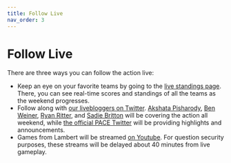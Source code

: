 ```yaml
---
title: Follow Live
nav_order: 3
---
```


# Follow Live

There are three ways you can follow the action live:

* Keep an eye on your favorite teams by going to the [live standings page](http://pace-nsc.org/live). There, you can see real-time scores and standings of all the teams as the weekend progresses.
* Follow along with [our livebloggers on Twitter](https://twitter.com/i/lists/1532909314582667264). [Akshata Pisharody](https://twitter.com/PACENSC_AP), [Ben Weiner](https://twitter.com/PACENSC_BW), [Ryan Ritter](https://twitter.com/PACENSC_RJR), and [Sadie Britton](https://twitter.com/PACENSC_SadieB) will be covering the action all weekend, while [the official PACE Twitter](https://twitter.com/PACENSC) will be providing highlights and announcements.
* Games from Lambert will be streamed [on Youtube](https://www.youtube.com/watch?v=wtPrK9H6JrA). For question security purposes, these streams will be delayed about 40 minutes from live gameplay.
